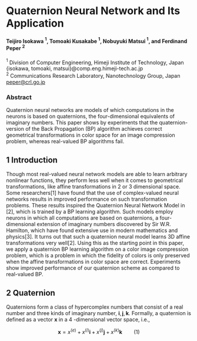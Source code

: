 # Quaternion Neural Network and Its Application

#### Teijiro Isokawa ${}^1$, Tomoaki Kusakabe ${}^1$, Nobuyuki Matsui ${}^1$, and Ferdinand Peper ${}^2$
${}^1$ Division of Computer Engineering, Himeji Institute of Technology, Japan \{isokawa, tomoaki, matsui\}@comp.eng.himeji-tech.ac.jp  
${}^2$ Communications Research Laboratory, Nanotechnology Group, Japan peper@crl.go.jp


### Abstract  
Quaternion neural networks are models of which computations in the neurons is based on quaternions, the four-dimensional equivalents of imaginary numbers. This paper shows by experiments that the quaternion-version of the Back Propagation (BP) algorithm achieves correct geometrical transformations in color space for an image compression problem, whereas real-valued BP algorithms fail.

## 1 Introduction
Though most real-valued neural network models are able to learn arbitrary nonlinear functions, they perform less well when it comes to geometrical transformations, like affine transformations in 2 or 3 dimensional space. Some researchers[1] have found that the use of complex-valued neural networks results in improved performance on such transformation problems. These results inspired the Quaternion Neural Network Model in [2], which is trained by a BP learning algorithm. Such models employ neurons in which all computations are based on quaternions, a four-dimensional extension of imaginary numbers discovered by Sir W.R. Hamilton, which have found extensive use in modern mathematics and physics[3]. It turns out that such a quaternion neural model learns 3D affine transformations very well[2]. Using this as the starting point in this paper, we apply a quaternion BP learning algorithm on a color image compression problem, which is a problem in which the fidelity of colors is only preserved when the affine transformations in color space are correct. Experiments show improved performance of our quaternion scheme as compared to real-valued BP.

## 2 Quaternion
Quaternions form a class of hypercomplex numbers that consist of a real number and three kinds of imaginary number, $\boldsymbol{i}, \boldsymbol{j}, \boldsymbol{k}$. Formally, a quaternion is defined as a vector $\boldsymbol{x}$ in a 4 -dimensional vector space, i.e.,

$$
\begin{equation}
\boldsymbol{x}=x^{(e)}+x^{(i)} \boldsymbol{i}+x^{(j)} \boldsymbol{j}+x^{(k)} \boldsymbol{k} \qquad (1)
\end{equation}
$$

